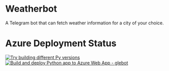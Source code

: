 # Weatherbot
A Telegram bot that can fetch weather information for a city of your choice.

# Azure Deployment Status
[![Try building different Py versions](https://github.com/qlep/weatherbot/actions/workflows/pytestworkflow.yml/badge.svg)](https://github.com/qlep/weatherbot/actions/workflows/pytestworkflow.yml)
[![Build and deploy Python app to Azure Web App - glebot](https://github.com/qlep/dj-weatherbot/actions/workflows/master_weatherboat.yml/badge.svg)](https://github.com/qlep/dj-weatherbot/actions/workflows/deploy-code-only.yml)